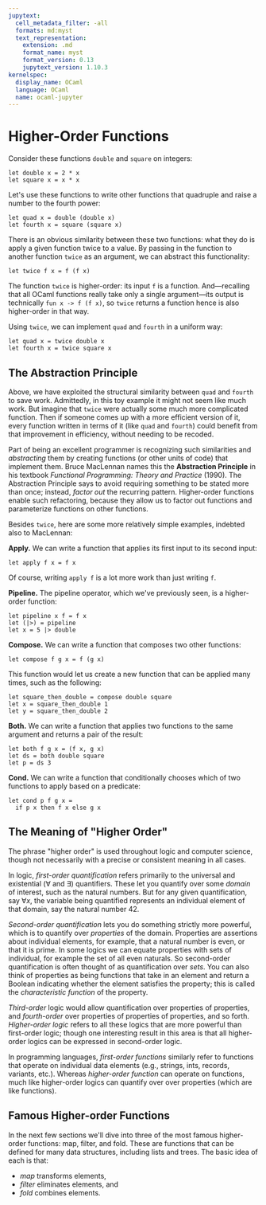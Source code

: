 ```yaml
---
jupytext:
  cell_metadata_filter: -all
  formats: md:myst
  text_representation:
    extension: .md
    format_name: myst
    format_version: 0.13
    jupytext_version: 1.10.3
kernelspec:
  display_name: OCaml
  language: OCaml
  name: ocaml-jupyter
---
```


# Higher-Order Functions

Consider these functions `double` and `square` on integers:

```{code-cell} ocaml
let double x = 2 * x
let square x = x * x
```

Let's use these functions to write other functions that quadruple and raise a
number to the fourth power:

```{code-cell} ocaml
let quad x = double (double x)
let fourth x = square (square x)
```

There is an obvious similarity between these two functions: what they do is
apply a given function twice to a value. By passing in the function to another
function `twice` as an argument, we can abstract this functionality:

```{code-cell} ocaml
let twice f x = f (f x)
```

The function `twice` is higher-order: its input `f` is a function.
And&mdash;recalling that all OCaml functions really take only a single
argument&mdash;its output is technically `fun x -> f (f x)`, so `twice` returns
a function hence is also higher-order in that way.

Using `twice`, we can implement `quad` and `fourth` in a uniform way:

```{code-cell} ocaml
let quad x = twice double x
let fourth x = twice square x
```

## The Abstraction Principle

Above, we have exploited the structural similarity between `quad` and `fourth`
to save work. Admittedly, in this toy example it might not seem like much work.
But imagine that `twice` were actually some much more complicated function. Then
if someone comes up with a more efficient version of it, every function written
in terms of it (like `quad` and `fourth`) could benefit from that improvement in
efficiency, without needing to be recoded.

Part of being an excellent programmer is recognizing such similarities and
*abstracting* them by creating functions (or other units of code) that implement
them. Bruce MacLennan names this the **Abstraction Principle** in his textbook
*Functional Programming: Theory and Practice* (1990). The Abstraction Principle
says to avoid requiring something to be stated more than once; instead, *factor
out* the recurring pattern. Higher-order functions enable such refactoring,
because they allow us to factor out functions and parameterize functions on
other functions.

Besides `twice`, here are some more relatively simple examples, indebted also to
MacLennan:

**Apply.** We can write a function that applies its first input to its second
input:
```{code-cell} ocaml
let apply f x = f x
```
Of course, writing `apply f` is a lot more work than just writing `f`.

**Pipeline.** The pipeline operator, which we've previously seen, is a
higher-order function:
```{code-cell} ocaml
let pipeline x f = f x
let (|>) = pipeline
let x = 5 |> double
```

**Compose.** We can write a function that composes two other functions:
```{code-cell} ocaml
let compose f g x = f (g x)
```
This function would let us create a new function that can be applied
many times, such as the following:
```{code-cell} ocaml
let square_then_double = compose double square
let x = square_then_double 1
let y = square_then_double 2
```

**Both.** We can write a function that applies two functions to the same
argument and returns a pair of the result:
```{code-cell} ocaml
let both f g x = (f x, g x)
let ds = both double square
let p = ds 3
```

**Cond.** We can write a function that conditionally chooses which of two
functions to apply based on a predicate:
```{code-cell} ocaml
let cond p f g x =
  if p x then f x else g x
```

## The Meaning of "Higher Order"

The phrase "higher order" is used throughout logic and computer science, though
not necessarily with a precise or consistent meaning in all cases.

In logic, *first-order quantification* refers primarily to the universal and
existential ($\forall$ and $\exists$) quantifiers. These let you quantify over
some *domain* of interest, such as the natural numbers. But for any given
quantification, say $\forall x$, the variable being quantified represents an
individual element of that domain, say the natural number 42.

*Second-order quantification* lets you do something strictly more powerful,
which is to quantify over *properties* of the domain. Properties are assertions
about individual elements, for example, that a natural number is even, or that
it is prime. In some logics we can equate properties with sets of individual,
for example the set of all even naturals. So second-order quantification is
often thought of as quantification over *sets*. You can also think of properties
as being functions that take in an element and return a Boolean indicating
whether the element satisfies the property; this is called the *characteristic
function* of the property.

*Third-order* logic would allow quantification over properties of properties,
and *fourth-order* over properties of properties of properties, and so forth.
*Higher-order logic* refers to all these logics that are more powerful than
first-order logic; though one interesting result in this area is that all
higher-order logics can be expressed in second-order logic.

In programming languages, *first-order functions* similarly refer to functions
that operate on individual data elements (e.g., strings, ints, records,
variants, etc.). Whereas *higher-order function* can operate on functions, much
like higher-order logics can quantify over over properties (which are like
functions).

## Famous Higher-order Functions

In the next few sections we'll dive into three of the most famous higher-order
functions: map, filter, and fold. These are functions that can be defined for
many data structures, including lists and trees. The basic idea of each is that:

* *map* transforms elements,
* *filter* eliminates elements, and
* *fold* combines elements.